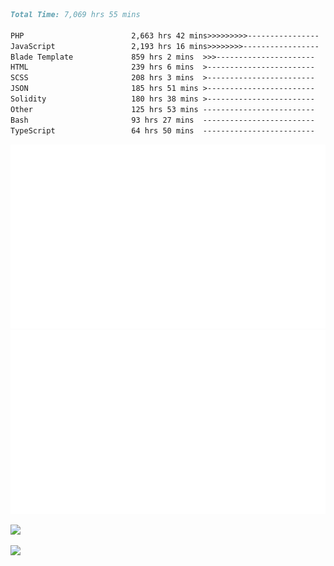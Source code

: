 <!--START_SECTION:waka-->

```markdown
Total Time: 7,069 hrs 55 mins

PHP                        2,663 hrs 42 mins>>>>>>>>>----------------   37.02 %
JavaScript                 2,193 hrs 16 mins>>>>>>>>-----------------   30.48 %
Blade Template             859 hrs 2 mins  >>>----------------------   11.94 %
HTML                       239 hrs 6 mins  >------------------------   03.32 %
SCSS                       208 hrs 3 mins  >------------------------   02.89 %
JSON                       185 hrs 51 mins >------------------------   02.58 %
Solidity                   180 hrs 38 mins >------------------------   02.51 %
Other                      125 hrs 53 mins -------------------------   01.75 %
Bash                       93 hrs 27 mins  -------------------------   01.30 %
TypeScript                 64 hrs 50 mins  -------------------------   00.90 %
```

<!--END_SECTION:waka-->

![](https://raw.githubusercontent.com/DrMaxis/github-stats-transparent/output/generated/overview.svg)
![](https://raw.githubusercontent.com/DrMaxis/github-stats-transparent/output/generated/languages.svg)

![](https://git-readme-stats-drmaxis-projects.vercel.app/api?username=drmaxis&show_icons=true&theme=outrun&count_private=true&show=reviews,discussions_started,discussions_answered,prs_merged,prs_merged_percentage&custom_title=2024%20Github%20Rank)
 
<a href="https://count.getloli.com/"><img src="https://count.getloli.com/get/@:maxis-the-alchemist?theme=rule34"></a>
<!-- https://count.getloli.com/get/@alchemist?theme=rule34 -->
<br>
